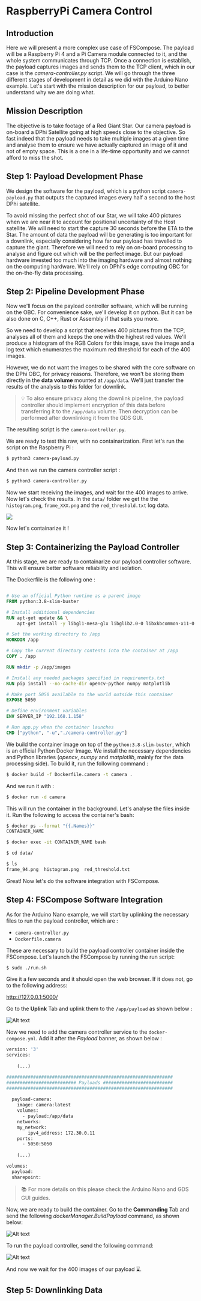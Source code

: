 # RaspberryPi Camera Control

## Introduction

Here we will present a more complex use case of FSCompose. The payload will be a Raspberry Pi 4 and a Pi Camera module connected to it, and the whole system communicates through TCP. Once a connection is establish, the payload captures images and sends them to the TCP client, which in our case is the *camera-controller.py* script. We will go through the three different stages of development in detail as we did with the Arduino Nano example. Let's start with the mission description for our payload, to better understand why we are doing what. 

## Mission Description

The objective is to take footage of a Red Giant Star. Our camera payload is on-board a DPhi Satellite going at high speeds close to the objective. So fast indeed that the payload needs to take multiple images at a given time and analyse them to ensure we have actually captured an image of it and not of empty space. This is a one in a life-time opportunity and we cannot afford to miss the shot.


## Step 1: Payload Development Phase

We design the software for the payload, which is a python script `camera-payload.py` that outputs the captured images every half a second to the host DPhi satellite. 

To avoid missing the perfect shot of our Star, we will take 400 pictures when we are near it to account for positional uncertainty of the Host satellite. We will need to start the capture 30 seconds before the ETA to the Star. The amount of data the payload will be generating is too important for a downlink, especially considering how far our payload has travelled to capture the giant. Therefore we will need to rely on on-board processing to analyse and figure out which will be the perfect image. But our payload hardware invested too much into the imaging hardware and almost nothing on the computing hardware. We'll rely on DPhi's edge computing OBC for the on-the-fly data processing.

## Step 2: Pipeline Development Phase 

Now we'll focus on the payload controller software, which will be running on the OBC. For convenience sake, we'll develop it on python. But it can be also done on C, C++, Rust or Assembly if that suits you more.

So we need to develop a script that receives 400 pictures from the TCP, analyses all of them and keeps the one with the highest red values. We'll produce a histogram of the RGB Colors for this image, save the image and a log text which enumerates the maximum red threshold for each of the 400 images. 

However, we do not want the images to be shared with the core software on the DPhi OBC, for privacy reasons. Therefore, we won't be storing them directly in the **data volume** mounted at `/app/data`. We'll just transfer the results of the analysis to this folder for downlink. 

>💡 To also ensure privacy along the downlink pipeline, the payload controller should implement encryption of this data before transferring it to the `/app/data` volume. Then decryption can be performed after downlinking it from the GDS GUI. 


The resulting script is the `camera-controller.py`.

We are ready to test this raw, with no containarization. First let's run the script on the Raspberry Pi : 

```bash
$ python3 camera-payload.py
```

And then we run the camera controller script : 

```bash
$ python3 camera-controller.py
```

Now we start receiving the images, and wait for the 400 images to arrive. Now let's check the results. In the `data/` folder we get the the `histogram.png`, `frame_XXX.png` and the `red_threshold.txt` log data.

![](images/histogram.png)

Now let's containarize it !

## Step 3: Containerizing the Payload Controller
At this stage, we are ready to containarize our payload controller software. This will ensure better software reliability and isolation. 

The Dockerfile is the following one : 

```Dockerfile

# Use an official Python runtime as a parent image
FROM python:3.8-slim-buster

# Install additional dependencies
RUN apt-get update && \
    apt-get install -y libgl1-mesa-glx libglib2.0-0 libxkbcommon-x11-0

# Set the working directory to /app
WORKDIR /app

# Copy the current directory contents into the container at /app
COPY . /app

RUN mkdir -p /app/images

# Install any needed packages specified in requirements.txt
RUN pip install --no-cache-dir opencv-python numpy matplotlib

# Make port 5050 available to the world outside this container
EXPOSE 5050

# Define environment variables
ENV SERVER_IP "192.168.1.158"

# Run app.py when the container launches
CMD ["python", "-u","./camera-controller.py"]
```

We build the container image on top of the `python:3.8-slim-buster`, which is an official Python Docker Image. We install the necessary dependencies and Python libraries (*opencv*, *numpy* and *matplotlib*, mainly for the data processing side). To build it, run the following command : 

```bash
$ docker build -f Dockerfile.camera -t camera .
```

And we run it with : 

```bash
$ docker run -d camera
```

This will run the container in the background. Let's analyse the files inside it. Run the following to access the container's bash:

```bash
$ docker ps --format "{{.Names}}"
CONTAINER_NAME

$ docker exec -it CONTAINER_NAME bash

$ cd data/

$ ls
frame_94.png  histogram.png  red_threshold.txt
```

Great! Now let's do the software integration with FSCompose.

## Step 4: FSCompose Software Integration
As for the Arduino Nano example, we will start by uplinking the necessary files to run the payload controller, which are : 

 - `camera-controller.py`
 - `Dockerfile.camera`

These are necessary to build the payload controller container inside the FSCompose. Let's launch the FSCompose by running the run script: 

```bash
$ sudo ./run.sh
```

Give it a few seconds and it should open the web browser. If it does not, go to the following address:

http://127.0.0.1:5000/

Go to the **Uplink** Tab and uplink them to the `/app/payload` as shown below : 

![Alt text](images/uplink.png)

Now we need to add the camera controller service to the `docker-compose.yml`. Add it after the *Payload* banner, as shown below : 

```Dockerfile
version: '3'
services:
 
    (...)

##############################################################
########################## Payloads ##########################
##############################################################
     
  payload-camera:
    image: camera:latest
    volumes:
      - payload:/app/data
    networks:
    my_network:
        ipv4_address: 172.30.0.11
    ports:
      - 5050:5050
    
    (...)

volumes:
  payload:  
  sharepoint:
```

> 📚 For more details on this please check the Arduino Nano and GDS GUI guides.


Now, we are ready to build the container. Go to the **Commanding** Tab and send the following *dockerManager.BuildPayload* command, as shown below:

![Alt text](images/build.png)

To run the payload controller, send the following command:

![Alt text](images/start.png)

And now we wait for the 400 images of our payload ⌛.


## Step 5: Downlinking Data
